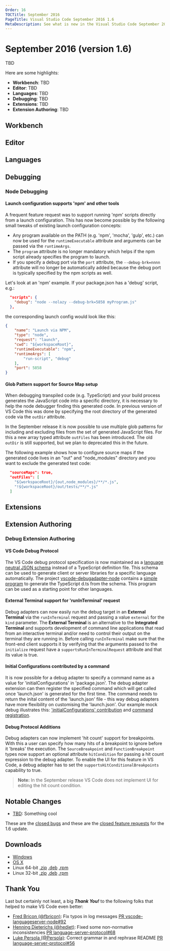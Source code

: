```yaml
---
Order: 16
TOCTitle: September 2016
PageTitle: Visual Studio Code September 2016 1.6
MetaDescription: See what is new in the Visual Studio Code September 2016 Release (1.6)
---
```


# September 2016 (version 1.6)

TBD

Here are some highlights:

* **Workbench**: TBD
* **Editor**: TBD
* **Languages**: TBD
* **Debugging**: TBD
* **Extensions**: TBD
* **Extension Authoring**: TBD

## Workbench

## Editor

## Languages

## Debugging

### Node Debugging

#### Launch configuration supports 'npm' and other tools

A frequent feature request was to support running 'npm' scripts directly from a launch configuration.
This has now become possible by the following small tweaks of existing launch configuration concepts:
- Any program available on the PATH (e.g. 'npm', 'mocha', 'gulp', etc.) can now be used for the `runtimeExecutable` attribute and arguments can be passed via the `runtimeArgs`.
- The `program` attribute is no longer mandatory which helps if the npm script already specifies the program to launch.
- If you specify a debug port via the `port` attribute, the `--debug-brk=nnnn` attribute will no longer be automatically added because the debug port is typically specified by the npm scripts as well.

Let's look at an 'npm' example.
If your package.json has a 'debug' script, e.g.:
```json
  "scripts": {
    "debug": "node --nolazy --debug-brk=5858 myProgram.js"
  },
```

the corresponding launch config would look like this:
```json
{
	"name": "Launch via NPM",
	"type": "node",
	"request": "launch",
	"cwd": "${workspaceRoot}",
	"runtimeExecutable": "npm",
	"runtimeArgs": [
		"run-script", "debug"
	],
	"port": 5858
}
```

#### Glob Pattern support for Source Map setup

When debugging transpiled code (e.g. TypeScript) and your build process generates the JavaScript code into a specific directory, it is necessary to help the node debugger finding this generated code. In previous version of VS Code this was done by specifying the root directory of the generated code via the `outDir` attribute.

In the September release it is now possible to use multiple glob patterns for including and excluding files from the set of generated JavaScript files. For this a new array typed attribute `outFiles` has been introduced. The old `outDir` is still supported, but we plan to deprecated this in the future.

The following example shows how to configure source maps if the generated code lives in an "out" and "node_modules" directory and you want to exclude the generated test code:
```json
  "sourceMaps": true,
  "outFiles": [
    "${workspaceRoot}/{out,node_modules}/**/*.js",
    "!${workspaceRoot}/out/tests/**/*.js"
  ]
```

## Extensions

## Extension Authoring

### Debug Extension Authoring

#### VS Code Debug Protocol

The VS Code debug protocol specification is now maintained as a [language neutral JSON schema](https://github.com/Microsoft/vscode-debugadapter-node/blob/master/debugProtocol.json)
instead of a TypeScript definition file. This schema can be used to generate client or server libraries for a specific language automatically.
The project [vscode-debugadapter-node](https://github.com/Microsoft/vscode-debugadapter-node) contains a [simple program](https://github.com/Microsoft/vscode-debugadapter-node/blob/master/src/generator.ts)
to generate the TypeScript d.ts from the schema. This program can be used as a starting point for other languages.

#### External Terminal support for 'runInTerminal' request

Debug adapters can now easily run the debug target in an **External Terminal** via the `runInTerminal` request and passing a value `external` for the `kind` parameter. The **External Terminal** is an alternative to the **Integrated Terminal** and supports development of command line applications that read from an interactive terminal and/or need to control their output on the terminal they are running in. Before calling `runInTerminal` make sure that the front-end client supports it by verifying that the arguments passed to the `initialize` request have a `supportsRunInTerminalRequest` attribute and that its value is true.

#### Initial Configurations contributed by a command
It is now possible for a debug adapter to specify a command name as a value for 'initialConfigurations' in 'package.json'. The debug adapter extension can then register the specified command which will get called once 'launch.json' is generated for the first time. The command needs to return the inital content of the 'launch.json' file - this way debug adapters have more flexibility on customising the 'launch.json'. Our example mock debug illustrates this: ['initialConfigurations' contribution](https://github.com/Microsoft/vscode-mock-debug/blob/master/package.json#L83) and [command registration](https://github.com/Microsoft/vscode-mock-debug/blob/master/src/extension.ts#L29).

#### Debug Protocol Additions

Debug adapters can now implement 'hit count' support for breakpoints. With this a user can specify how many hits of a breakpoint to ignore before it 'breaks' the execution. The `SourceBreakpoint` and `FunctionBreakpoint` types now support an optional attribute `hitCondition` for passing a hit count expression to the debug adapter. To enable the UI for this feature in VS Code, a debug adapter has to set the `supportsHitConditionalBreakpoints` capability to true.

>**Note:** In the September release VS Code does not implement UI for editing the hit count condition.

## Notable Changes

* [TBD](https://github.com/Microsoft/vscode/issues/TBD): Something cool

These are the [closed bugs](https://github.com/Microsoft/vscode/issues?q=is%3Aissue+label%3Abug+milestone%3A%22September+2016%22+is%3Aclosed) and these are the [closed feature requests](https://github.com/Microsoft/vscode/issues?q=is%3Aissue+milestone%3A%22September+2016%22+is%3Aclosed+label%3Afeature-request) for the 1.6 update.

## Downloads

* [Windows](https://vscode-update.azurewebsites.net/1.6.0/win32/stable)
* [OS X](https://vscode-update.azurewebsites.net/1.6.0/darwin/stable)
* Linux 64-bit [.zip](https://vscode-update.azurewebsites.net/1.6.0/linux-x64/stable)
  [.deb](https://vscode-update.azurewebsites.net/1.6.0/linux-deb-x64/stable)
  [.rpm](https://vscode-update.azurewebsites.net/1.6.0/linux-rpm-x64/stable)
* Linux 32-bit [.zip](https://vscode-update.azurewebsites.net/1.6.0/linux-ia32/stable)
  [.deb](https://vscode-update.azurewebsites.net/1.6.0/linux-deb-ia32/stable)
  [.rpm](https://vscode-update.azurewebsites.net/1.6.0/linux-rpm-ia32/stable)

## Thank You

Last but certainly not least, a big *__Thank You!__* to the following folks that helped to make VS Code even better:

* [Fred Bricon (@fbricon)](https://github.com/fbricon): Fix typos in log messages [PR vscode-languageserver-node#92](https://github.com/Microsoft/vscode-languageserver-node/pull/92)
* [Henning Dieterichs (@hediet)](https://github.com/hediet): Fixed some non-normative inconsistencies [PR language-server-protocol#68](https://github.com/Microsoft/language-server-protocol/pull/68)
* [Luke Persola (@Persola)](https://github.com/Persola): Correct grammar in and rephrase README [PR language-server-protocol#56](https://github.com/Microsoft/language-server-protocol/pull/56)